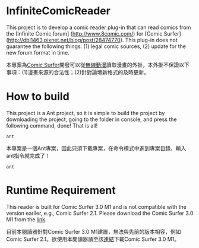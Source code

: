 InfiniteComicReader
===================

This project is to develop a comic reader plug-in that can read comics from the [Infinite Comic forum] (http://www.8comic.com/) for [Comic Surfer] (http://dbi1463.pixnet.net/blog/post/28474770). This plug-in does not guarantee the following things: (1) legal comic sources, (2) update for the new forum format in time.

本專案為[Comic Surfer](http://dbi1463.pixnet.net/blog/post/28474770)開發可以從[無線動漫](http://www.8comic.com/)讀取漫畫的外掛，本外掛不保證以下事項：(1)漫畫來源的合法性；(2)針對論壇新格式的及時更新。


How to build
============

This project is a Ant project, so it is simple to build the project by downloading the project, going to the folder in console, and press the following command, done! That is all!

```
ant
```

本專案是一個Ant專案，因此只須下載專案，在命令模式中進到專案目錄，輸入ant指令就完成了！
```
ant
```

Runtime Requirement
===================

This reader is built for Comic Surfer 3.0 M1 and is not compatible with the version eariler, e.g., Comic Surfer 2.1. Please download the Comic Surfer 3.0 M1 from the [link](https://dl.dropboxusercontent.com/u/19418059/ComicSurfer_3.0M1.zip).

目前本閱讀器針對Comic Surfer 3.0 M1建置，無法與先前的版本相容，例如Comic Surfer 2.1。欲使用本閱讀器請至該[連結](https://dl.dropboxusercontent.com/u/19418059/ComicSurfer_3.0M1.zip)下載Comic Surfer 3.0 M1。
